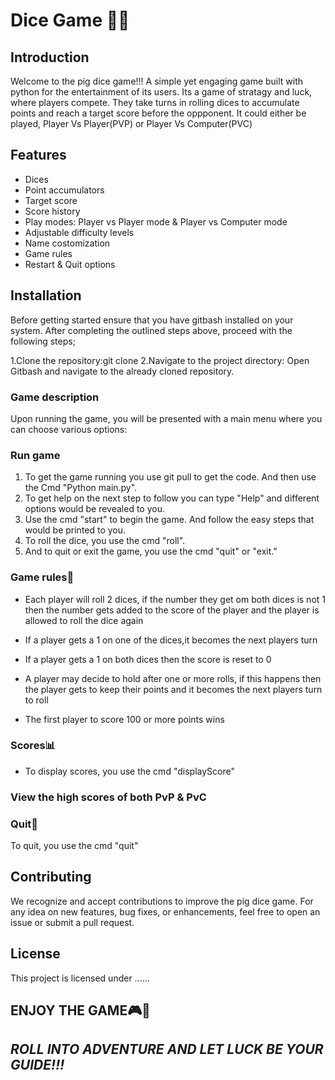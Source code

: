 # Dice Game 🎲🎰

## Introduction

Welcome to the pig dice game!!! A simple yet engaging game built with python for the entertainment of its users. Its a game of stratagy and luck, where players compete. They take turns in rolling dices to accumulate points and reach a target score before the oppponent. It could either be played, Player Vs Player(PVP) or Player Vs Computer(PVC)

## Features

* Dices
* Point accumulators
* Target score
* Score history
* Play modes: Player vs Player mode & Player vs Computer mode
* Adjustable difficulty levels
* Name costomization
* Game rules
* Restart & Quit options

## Installation

Before getting started ensure that you have gitbash installed on your system.
After completing the outlined steps above, proceed with the following steps;

1.Clone the repository:git clone
2.Navigate to the project directory: Open Gitbash and navigate to the already cloned repository.

### Game description

Upon running the game, you will be presented with a main menu where you can choose various options:

### Run game

1. To get the game running you use git pull to get the code. And then use the Cmd "Python main.py".
2. To get help on the next step to follow you can type "Help" and different options would be revealed to you.
3. Use the cmd "start" to begin the game. And follow the easy steps that would be printed to you.
4. To roll the dice, you use the cmd "roll".
5. And to quit or exit the game, you use the cmd "quit" or "exit."

### Game rules📝

* Each player will roll 2 dices, if the number they get om both dices is not 1 then the number gets added to the score of the player and the player is allowed to roll the dice again

* If a player gets a 1 on one of the dices,it becomes the next players turn

* If a player gets a 1 on both dices then the score is reset to 0

* A player may decide to hold after one or more rolls, if this happens then the player gets to keep their points and it becomes the next players turn to roll

* The first player to score 100 or more points wins

### Scores📊

* To display scores, you use the cmd "displayScore"

### View the high scores of both PvP & PvC

### Quit🚩

To quit, you use the cmd "quit"

## Contributing

We recognize and accept contributions to improve the pig dice game. For any idea on new features, bug fixes, or enhancements, feel free to open an issue or submit a pull request.

## License

This project is licensed under ......

## ENJOY THE GAME🎮🎱

## *ROLL INTO ADVENTURE AND LET LUCK BE YOUR GUIDE!!!*
